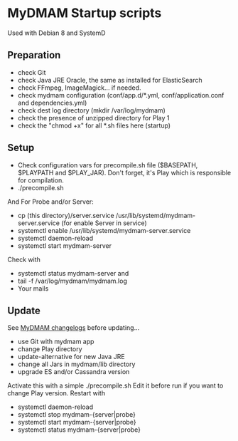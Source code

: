 # MyDMAM Startup scripts
Used with Debian 8 and SystemD

## Preparation
- check Git
- check Java JRE Oracle, the same as installed for ElasticSearch
- check FFmpeg, ImageMagick... if needed.
- check mydmam configuration (conf/app.d/*.yml, conf/application.conf and dependencies.yml)
- check dest log directory (mkdir /var/log/mydmam)
- check the presence of unzipped directory for Play 1
- check the "chmod +x" for all *.sh files here (startup)

## Setup
- Check configuration vars for precompile.sh file ($BASEPATH, $PLAYPATH and $PLAY_JAR).
Don't forget, it's Play which is responsible for compilation.
- ./precompile.sh

And For Probe and/or Server:
- cp (this directory)/server.service /usr/lib/systemd/mydmam-server.service (for enable Server in service)
- systemctl enable /usr/lib/systemd/mydmam-server.service
- systemctl daemon-reload
- systemctl start mydmam-server

Check with
- systemctl status mydmam-server and
- tail -f /var/log/mydmam/mydmam.log
- Your mails

## Update
See [MyDMAM changelogs](http://mydmam.org/category/changelogs) before updating...
- use Git with mydmam app
- change Play directory
- update-alternative for new Java JRE
- change all Jars in mydmam/lib directory
- upgrade ES and/or Cassandra version

Activate this with a simple ./precompile.sh
Edit it before run if you want to change Play version.
Restart with
- systemctl daemon-reload
- systemctl stop mydmam-{server|probe}
- systemctl start mydmam-{server|probe}
- systemctl status mydmam-{server|probe}
